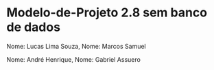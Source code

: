 # Modelo-de-Projeto 2.8 sem banco de dados

Nome: Lucas Lima Souza, Nome: Marcos Samuel

Nome: André Henrique, Nome: Gabriel  Assuero

